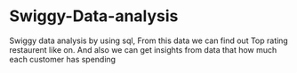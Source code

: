 # Swiggy-Data-analysis
Swiggy data analysis by using sql, From this data we can find out Top rating restaurent like on. And also we can get insights from data that how much each customer has spending 
